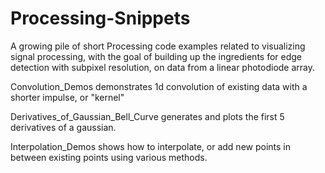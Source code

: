 # Processing-Snippets
A growing pile of short Processing code examples related to visualizing signal processing, with the goal of building up
the ingredients for edge detection with subpixel resolution, on data from a linear photodiode array.

Convolution_Demos demonstrates 1d convolution of existing data with a shorter impulse, or "kernel"

Derivatives_of_Gaussian_Bell_Curve generates and plots the first 5 derivatives of a gaussian.

Interpolation_Demos shows how to interpolate, or add new points in between existing points using various methods.
